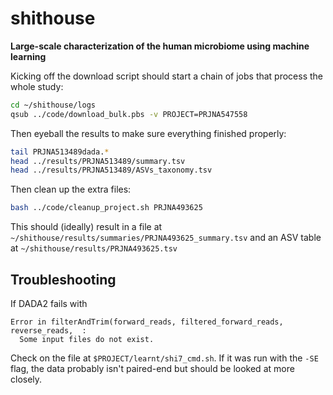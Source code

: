 # shithouse
**Large-scale characterization of the human microbiome using machine learning**

Kicking off the download script should start a chain of jobs that process the whole study:
```sh
cd ~/shithouse/logs
qsub ../code/download_bulk.pbs -v PROJECT=PRJNA547558
```

Then eyeball the results to make sure everything finished properly:

```sh
tail PRJNA513489dada.*
head ../results/PRJNA513489/summary.tsv
head ../results/PRJNA513489/ASVs_taxonomy.tsv
```

Then clean up the extra files:

```sh
bash ../code/cleanup_project.sh PRJNA493625
```

This should (ideally) result in a file at `~/shithouse/results/summaries/PRJNA493625_summary.tsv` and an ASV table at `~/shithouse/results/PRJNA493625.tsv`

## Troubleshooting
If DADA2 fails with
```
Error in filterAndTrim(forward_reads, filtered_forward_reads, reverse_reads,  : 
  Some input files do not exist.
```
Check on the file at `$PROJECT/learnt/shi7_cmd.sh`. If it was run with the `-SE` flag, the data probably isn't paired-end but should be looked at more closely.